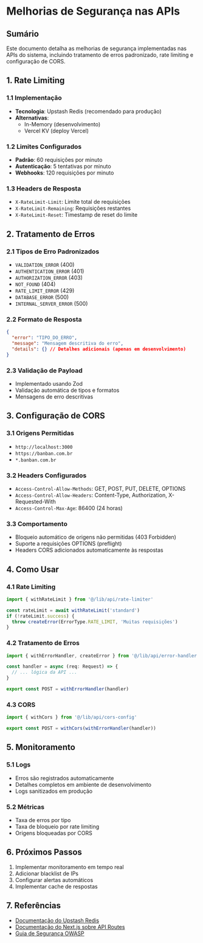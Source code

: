 # Melhorias de Segurança nas APIs

## Sumário
Este documento detalha as melhorias de segurança implementadas nas APIs do sistema, incluindo tratamento de erros padronizado, rate limiting e configuração de CORS.

## 1. Rate Limiting

### 1.1 Implementação
- **Tecnologia**: Upstash Redis (recomendado para produção)
- **Alternativas**:
  - In-Memory (desenvolvimento)
  - Vercel KV (deploy Vercel)

### 1.2 Limites Configurados
- **Padrão**: 60 requisições por minuto
- **Autenticação**: 5 tentativas por minuto
- **Webhooks**: 120 requisições por minuto

### 1.3 Headers de Resposta
- `X-RateLimit-Limit`: Limite total de requisições
- `X-RateLimit-Remaining`: Requisições restantes
- `X-RateLimit-Reset`: Timestamp de reset do limite

## 2. Tratamento de Erros

### 2.1 Tipos de Erro Padronizados
- `VALIDATION_ERROR` (400)
- `AUTHENTICATION_ERROR` (401)
- `AUTHORIZATION_ERROR` (403)
- `NOT_FOUND` (404)
- `RATE_LIMIT_ERROR` (429)
- `DATABASE_ERROR` (500)
- `INTERNAL_SERVER_ERROR` (500)

### 2.2 Formato de Resposta
```json
{
  "error": "TIPO_DO_ERRO",
  "message": "Mensagem descritiva do erro",
  "details": {} // Detalhes adicionais (apenas em desenvolvimento)
}
```

### 2.3 Validação de Payload
- Implementado usando Zod
- Validação automática de tipos e formatos
- Mensagens de erro descritivas

## 3. Configuração de CORS

### 3.1 Origens Permitidas
- `http://localhost:3000`
- `https://banban.com.br`
- `*.banban.com.br`

### 3.2 Headers Configurados
- `Access-Control-Allow-Methods`: GET, POST, PUT, DELETE, OPTIONS
- `Access-Control-Allow-Headers`: Content-Type, Authorization, X-Requested-With
- `Access-Control-Max-Age`: 86400 (24 horas)

### 3.3 Comportamento
- Bloqueio automático de origens não permitidas (403 Forbidden)
- Suporte a requisições OPTIONS (preflight)
- Headers CORS adicionados automaticamente às respostas

## 4. Como Usar

### 4.1 Rate Limiting
```typescript
import { withRateLimit } from '@/lib/api/rate-limiter'

const rateLimit = await withRateLimit('standard')
if (!rateLimit.success) {
  throw createError(ErrorType.RATE_LIMIT, 'Muitas requisições')
}
```

### 4.2 Tratamento de Erros
```typescript
import { withErrorHandler, createError } from '@/lib/api/error-handler'

const handler = async (req: Request) => {
  // ... lógica da API ...
}

export const POST = withErrorHandler(handler)
```

### 4.3 CORS
```typescript
import { withCors } from '@/lib/api/cors-config'

export const POST = withCors(withErrorHandler(handler))
```

## 5. Monitoramento

### 5.1 Logs
- Erros são registrados automaticamente
- Detalhes completos em ambiente de desenvolvimento
- Logs sanitizados em produção

### 5.2 Métricas
- Taxa de erros por tipo
- Taxa de bloqueio por rate limiting
- Origens bloqueadas por CORS

## 6. Próximos Passos
1. Implementar monitoramento em tempo real
2. Adicionar blacklist de IPs
3. Configurar alertas automáticos
4. Implementar cache de respostas

## 7. Referências
- [Documentação do Upstash Redis](https://docs.upstash.com/redis)
- [Documentação do Next.js sobre API Routes](https://nextjs.org/docs/api-routes/introduction)
- [Guia de Segurança OWASP](https://owasp.org/www-project-api-security/) 